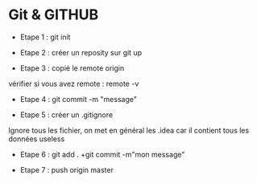 # Git & GITHUB


* Etape 1 : git init

* Etape 2 : créer un reposity sur git up

* Etape 3 : copié le remote origin

vérifier si vous avez remote : remote -v

* Etape 4 : git commit -m "message"

* Etape 5 : créer un .gitignore

Ignore tous les fichier, on met en général les .idea car il contient tous les données useless

* Etape 6 : git add . +git commit -m"mon message"

* Etape 7 : push origin master
